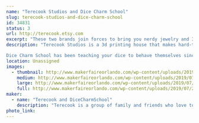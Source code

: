 ```yaml
---
name: "Terecook Studios and Dice Charm School"
slug: terecook-studios-and-dice-charm-school
id: 34831
status: 3
url: http://terecook.etsy.com
excerpt: "These two brands join forces to bring you nerdy jewelry and 3d printed cosplay accessories!"
description: "Terecook Studios is a 3d printing house that makes hard-to-find, custom-designed cosplay accessories. Every cosplay seems to have that one !@#$ thing you can't find or make to save your life; Terecook specializes in that one !@#$ thing. 3d printed accessories are great, because they're more durable and less bulky than foam, but lighter and more affordable than metal. Available for any custom 3d printing orders, and we do a few props and toys too!

Dice Charm School has been teaching your dice to behave themselves since 2016, specializing in polyhedral dice jewelry with the highest roll facing out for luck. (Natural 20s not guaranteed.) We also offer hand-drawn pins, pride jewelry, and a few other nerdy treasures!"
location: Unassigned
images:
  - thumbnail: http://www.makerfaireorlando.com/wp-content/uploads/2019/07/2019-07-14-10.07.54.jpg
    medium: http://www.makerfaireorlando.com/wp-content/uploads/2019/07/2019-07-14-10.07.54.jpg
    large: http://www.makerfaireorlando.com/wp-content/uploads/2019/07/2019-07-14-10.07.54.jpg
    full: http://www.makerfaireorlando.com/wp-content/uploads/2019/07/2019-07-14-10.07.54.jpg
maker:
  - name: "Terecook and DiceCharmSchool"
    description: "Terecook is a group of family and friends who love to make things. So far all we have is an Etsy shop and a lot of ambition, but we've got big plans!"
photo_link: 
---
```

